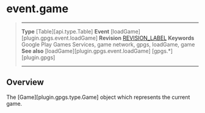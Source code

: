 # event.game

> --------------------- ------------------------------------------------------------------------------------------
> __Type__              [Table][api.type.Table]
> __Event__             [loadGame][plugin.gpgs.event.loadGame]
> __Revision__          [REVISION_LABEL](REVISION_URL)
> __Keywords__          Google Play Games Services, game network, gpgs, loadGame, game
> __See also__          [loadGame][plugin.gpgs.event.loadGame]
>						[gpgs.*][plugin.gpgs]
> --------------------- ------------------------------------------------------------------------------------------

## Overview

The [Game][plugin.gpgs.type.Game] object which represents the current game.